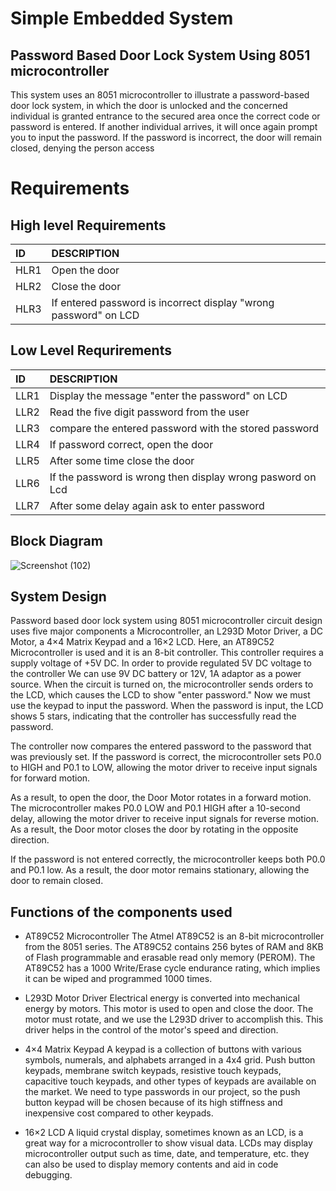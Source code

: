 # Simple Embedded System 
## Password Based Door Lock System Using 8051 microcontroller 

This system uses an 8051 microcontroller to illustrate a password-based door lock system, in which the door is unlocked and the concerned individual is granted entrance to the secured area once the correct code or password is entered. If another individual arrives, it will once again prompt you to input the password. If the password is incorrect, the door will remain closed, denying the person access


# Requirements 

## High level Requirements 
|ID  |DESCRIPTION                                                     |
|:---|:---------------------------------------------------------------|
|HLR1|Open the door                                                   |
|HLR2|Close the door                                                  |
|HLR3|If entered password is incorrect display "wrong password" on LCD|


## Low Level Requrirements
|ID  |DESCRIPTION                                               |
|:---|:---------------------------------------------------------|
|LLR1|Display the message "enter the password" on LCD           |
|LLR2|Read the five digit password from the user                |
|LLR3|compare the entered password with the stored password     |
|LLR4|If password correct, open the door                        |
|LLR5|After some time close the door                            |
|LLR6|If the password is wrong then display wrong pasword on Lcd|
|LLR7|After some delay again ask to enter password              |

## Block Diagram
![Screenshot (102)](https://user-images.githubusercontent.com/98865009/154790162-4de45898-44e7-429e-802d-e36ba8880e31.png)

## System Design
Password based door lock system using 8051 microcontroller circuit design uses five major components  a Microcontroller, an L293D Motor Driver, a DC Motor, a 4×4 Matrix Keypad and a 16×2 LCD. Here, an AT89C52 Microcontroller is used and it is an 8-bit controller. This controller requires a supply voltage of +5V DC. In order to provide regulated 5V DC voltage to the controller We can use 9V DC battery or 12V, 1A adaptor as a power source.
When the circuit is turned on, the microcontroller sends orders to the LCD, which causes the LCD to show "enter password." Now we must use the keypad to input the password. When the password is input, the LCD shows 5 stars, indicating that the controller has successfully read the password.

The controller now compares the entered password to the password that was previously set. If the password is correct, the microcontroller sets P0.0 to HIGH and P0.1 to LOW, allowing the motor driver to receive input signals for forward motion.

As a result, to open the door, the Door Motor rotates in a forward motion. The microcontroller makes P0.0 LOW and P0.1 HIGH after a 10-second delay, allowing the motor driver to receive input signals for reverse motion. As a result, the Door motor closes the door by rotating in the opposite direction.

If the password is not entered correctly, the microcontroller keeps both P0.0 and P0.1 low. As a result, the door motor remains stationary, allowing the door to remain closed.

## Functions of the components used
* AT89C52 Microcontroller
The Atmel AT89C52 is an 8-bit microcontroller from the 8051 series. The AT89C52 contains 256 bytes of RAM and 8KB of Flash programmable and erasable read only memory (PEROM). The AT89C52 has a 1000 Write/Erase cycle endurance rating, which implies it can be wiped and programmed 1000 times.

* L293D Motor Driver
Electrical energy is converted into mechanical energy by motors. This motor is used to open and close the door. The motor must rotate, and we use the L293D driver to accomplish this. This driver helps in the control of the motor's speed and direction.

* 4×4 Matrix Keypad
A keypad is a collection of buttons with various symbols, numerals, and alphabets arranged in a 4x4 grid. Push button keypads, membrane switch keypads, resistive touch keypads, capacitive touch keypads, and other types of keypads are available on the market. We need to type passwords in our project, so the push button keypad will be chosen because of its high stiffness and inexpensive cost compared to other keypads.

* 16×2 LCD
A liquid crystal display, sometimes known as an LCD, is a great way for a microcontroller to show visual data. LCDs may display microcontroller output such as time, date, and temperature, etc. they can also be used to display memory contents and aid in code debugging.
